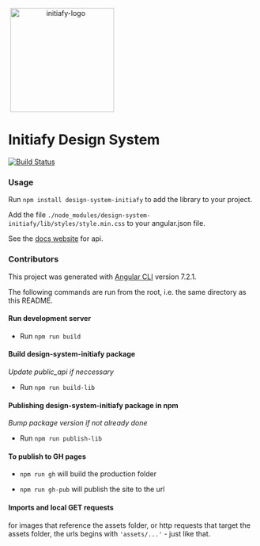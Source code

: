 <p align="center" style="max-width: 217px;"><img alt="initiafy-logo" width="210" src="https://initiafy-website-images.s3.amazonaws.com/wordpress-upload/2017/12/initiafy-logo.svg"></p>


# Initiafy Design System

[![Build Status](https://semaphoreci.com/api/v1/admin-initiafy-25/design-system-initiafy/branches/master/badge.svg)](https://semaphoreci.com/admin-initiafy-25/design-system-initiafy)

### Usage

Run `npm install design-system-initiafy` to add the library to your project.

Add the file `./node_modules/design-system-initiafy/lib/styles/style.min.css` to your angular.json file.

See the [docs website](https://initiafy.github.io/design-system-initiafy/) for api.

### Contributors

This project was generated with [Angular CLI](https://github.com/angular/angular-cli) version 7.2.1.

The following commands are run from the root, i.e. the same directory as this README.

#### Run development server

- Run `npm run build`

#### Build design-system-initiafy package

*Update public_api if neccessary*

- Run `npm run build-lib`

#### Publishing design-system-initiafy package in npm

*Bump package version if not already done*

- Run `npm run publish-lib`

#### To publish to GH pages

 - `npm run gh` will build the production folder

 - `npm run gh-pub` will publish the site to the url

#### Imports and local GET requests

for images that reference the assets folder, or http requests that target the assets folder, the urls begins with `'assets/...'` - just like that.
